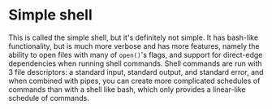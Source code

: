 # Simple shell

This is called the simple shell, but it's definitely not simple. It has bash-like functionality, but is much more verbose and has more features, namely the ability to open files with many of `open()`'s flags, and support for direct-edge dependencies when running shell commands. Shell commands are run with 3 file descriptors: a standard input, standard output, and standard error, and when combined with pipes, you can create more complicated schedules of commands than with a shell like bash, which only provides a linear-like schedule of commands. 
